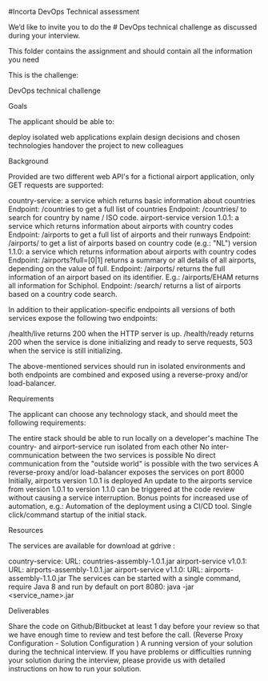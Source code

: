 #Incorta DevOps Technical assessment

We’d like to invite you to do the # DevOps technical challenge as discussed during your interview. 

This folder contains the assignment and should contain all the information you need​


This is the challenge:


DevOps technical challenge


Goals

The applicant should be able to:

deploy isolated web applications
explain design decisions and chosen technologies
handover the project to new colleagues

Background

Provided are two different web API's for a fictional airport application, only GET requests are supported:

country-service: a service which returns basic information about countries
Endpoint: /countries to get a full list of countries
Endpoint: /countries/<query> to search for country by name / ISO code.
airport-service
version 1.0.1: a service which returns information about airports with country codes
Endpoint: /airports to get a full list of airports and their runways
Endpoint: /airports/<query> to get a list of airports based on country code (e.g.: "NL")
version 1.1.0: a service which returns information about airports with country codes
Endpoint: /airports?full=[0|1] returns a summary or all details of all airports, depending on the value of full.
Endpoint: /airports/<id> returns the full information of an airport based on its identifier. E.g.: /airports/EHAM returns all information for Schiphol.
Endpoint: /search/<qry> returns a list of airports based on a country code search.

In addition to their application-specific endpoints all versions of both services expose the following two endpoints:

/health/live returns 200 when the HTTP server is up.
/health/ready returns 200 when the service is done initializing and ready to serve requests, 503 when the service is still initializing.

The above-mentioned services should run in isolated environments and both endpoints are combined and exposed using a reverse-proxy and/or load-balancer.


Requirements

The applicant can choose any technology stack, and should meet the following requirements:

The entire stack should be able to run locally on a developer's machine
The country- and airport-service run isolated from each other
No inter-communication between the two services is possible
No direct communication from the "outside world" is possible with the two services
A reverse-proxy and/or load-balancer exposes the services on port 8000
Initially, airports version 1.0.1 is deployed
An update to the airports service from version 1.0.1 to version 1.1.0 can be triggered at the code review without causing a service interruption.
Bonus points for increased use of automation, e.g.:
Automation of the deployment using a CI/CD tool.
Single click/command startup of the initial stack.

Resources

The services are available for download at gdrive :

country-service:
URL: countries-assembly-1.0.1.jar
airport-service v1.0.1:
URL: airports-assembly-1.0.1.jar
airport-service v1.1.0:
URL: airports-assembly-1.1.0.jar
The services can be started with a single command, require Java 8 and run by default on port 8080: java -jar <service_name>.jar


Deliverables

Share the code on Github/Bitbucket at least 1 day before your review so that we have enough time to review and test before the call.
(Reverse Proxy Configuration - Solution Configuration )
A running version of your solution during the technical interview. If you have problems or difficulties running your solution during the interview, please provide us with detailed instructions on how to run your solution.
